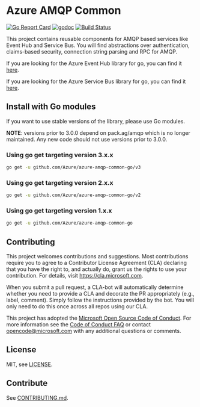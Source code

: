 # Azure AMQP Common
[![Go Report Card](https://goreportcard.com/badge/github.com/Azure/azure-amqp-common-go)](https://goreportcard.com/report/github.com/Azure/azure-amqp-common-go)
[![godoc](https://godoc.org/github.com/Azure/azure-amqp-common-go?status.svg)](https://godoc.org/github.com/Azure/azure-amqp-common-go)
[![Build Status](https://travis-ci.org/Azure/azure-amqp-common-go.svg?branch=master)](https://travis-ci.org/Azure/azure-amqp-common-go)

This project contains reusable components for AMQP based services like Event Hub and Service Bus. You will find 
abstractions over authentication, claims-based security, connection string parsing and RPC for AMQP.

If you are looking for the Azure Event Hub library for go, you can find it [here](https://aka.ms/azure-event-hubs-go).

If you are looking for the Azure Service Bus library for go, you can find it [here](https://aka.ms/azure-service-bus-go).

## Install with Go modules
If you want to use stable versions of the library, please use Go modules.

**NOTE**: versions prior to 3.0.0 depend on pack.ag/amqp which is no longer maintained.
Any new code should not use versions prior to 3.0.0.

### Using go get targeting version 3.x.x
``` bash
go get -u github.com/Azure/azure-amqp-common-go/v3
```

### Using go get targeting version 2.x.x
``` bash
go get -u github.com/Azure/azure-amqp-common-go/v2
```

### Using go get targeting version 1.x.x
``` bash
go get -u github.com/Azure/azure-amqp-common-go
```

## Contributing

This project welcomes contributions and suggestions.  Most contributions require you to agree to a
Contributor License Agreement (CLA) declaring that you have the right to, and actually do, grant us
the rights to use your contribution. For details, visit https://cla.microsoft.com.

When you submit a pull request, a CLA-bot will automatically determine whether you need to provide
a CLA and decorate the PR appropriately (e.g., label, comment). Simply follow the instructions
provided by the bot. You will only need to do this once across all repos using our CLA.

This project has adopted the [Microsoft Open Source Code of Conduct](https://opensource.microsoft.com/codeofconduct/).
For more information see the [Code of Conduct FAQ](https://opensource.microsoft.com/codeofconduct/faq/) or
contact [opencode@microsoft.com](mailto:opencode@microsoft.com) with any additional questions or comments.

## License

MIT, see [LICENSE](./LICENSE).

## Contribute

See [CONTRIBUTING.md](.github/CONTRIBUTING.md).
